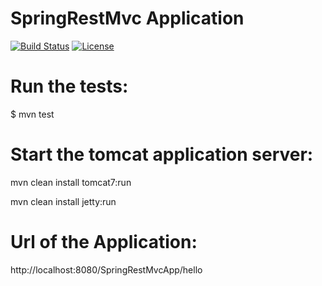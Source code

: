 #  SpringRestMvc Application

[![Build Status](https://travis-ci.org/fdlessard/SpringRestMvcProject.svg)](https://travis-ci.org/fdlessard/SpringRestMvcProject)
[![License](http://img.shields.io/:license-mit-blue.svg)](https://github.com/fdlessard/RestSpringMvcProject/blob/master/LICENSE)

Run the tests:
===

$ mvn test



Start the tomcat application server:
===

mvn clean install tomcat7:run

mvn clean install jetty:run


Url of the Application:
===

http://localhost:8080/SpringRestMvcApp/hello
